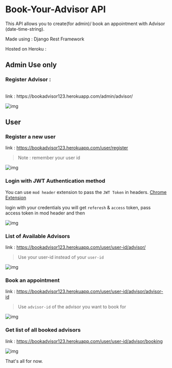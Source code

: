 # Book-Your-Advisor API 

This API allows you to create(for admin)/ book an appointment with Advisor (date-time-string).

Made using : Django Rest Framework 

Hosted on Heroku : 

## Admin Use only

### Register Advisor : 
<br>
 link : https://bookadvisor123.herokuapp.com/admin/advisor/

![img](https://i.imgur.com/JPjZ2SL.png)


## User 

### Register a new user

link : https://bookadvisor123.herokuapp.com/user/register

 > Note : remember your user id 

![img](https://i.imgur.com/9f7Av90.png)

### Login with JWT Authentication method

You can use `mod header` extension to pass the `JWT Token` in headers. [Chrome Extension](https://chrome.google.com/webstore/detail/modheader/idgpnmonknjnojddfkpgkljpfnnfcklj/related?hl=en)

login with your credentials you will get `referesh` & `access` token, pass access token in mod header and then

![img](https://i.imgur.com/1xnLV4l.png)

### List of Available Advisors 

link : https://bookadvisor123.herokuapp.com/user/user-id/advisor/
 
 > Use your user-id instead of your `user-id` 
  
![img](https://i.imgur.com/1hdONsv.png)
 
 ### Book an appointment
 
 link : https://bookadvisor123.herokuapp.com/user/user-id/advisor/advisor-id
 
 >  Use `advisor-id` of the advisor you want to book for 
 
![img](https://i.imgur.com/Q97qb9W.png)


### Get list of all booked advisors 

link : https://bookadvisor123.herokuapp.com/user/user-id/advisor/booking 


![img](https://i.imgur.com/bliXggi.png)



That's all for now.
